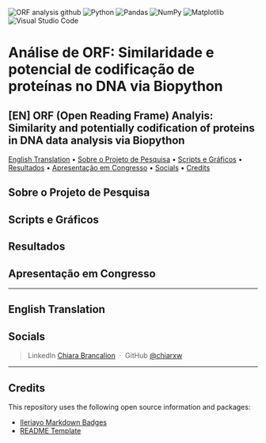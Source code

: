 ![ORF analysis github](https://github.com/user-attachments/assets/c2203cef-ac61-4a5b-a663-92a7aec176c7)
![Python](https://img.shields.io/badge/python-3670A0?style=for-the-badge&logo=python&logoColor=ffdd54)
![Pandas](https://img.shields.io/badge/pandas-%23150458.svg?style=for-the-badge&logo=pandas&logoColor=white)
![NumPy](https://img.shields.io/badge/numpy-%23013243.svg?style=for-the-badge&logo=numpy&logoColor=white)
![Matplotlib](https://img.shields.io/badge/Matplotlib-%23ffffff.svg?style=for-the-badge&logo=Matplotlib&logoColor=black)
![Visual Studio Code](https://img.shields.io/badge/Visual%20Studio%20Code-0078d7.svg?style=for-the-badge&logo=visual-studio-code&logoColor=white)


# Análise de ORF: Similaridade e potencial de codificação de proteínas no DNA via Biopython
<h2> [EN] ORF (Open Reading Frame) Analyis: Similarity and potentially codification of proteins in DNA data analysis via Biopython</h2>

<p align="left">
  <a href="#english-translation">English Translation</a> •
  <a href="#sobre-o-projeto-de-pesquisa">Sobre o Projeto de Pesquisa</a> •
  <a href="#scripts-e-gráficos">Scripts e Gráficos</a> •
  <a href="#resultados">Resultados</a> •
  <a href="#apresentação-em-congresso">Apresentação em Congresso</a> •
  <a href="#socials">Socials</a> •
  <a href="#credits">Credits</a> 
</p>

## Sobre o Projeto de Pesquisa

## Scripts e Gráficos

## Resultados

## Apresentação em Congresso

---

## English Translation


## Socials
> LinkedIn [Chiara Brancalion](https://www.linkedin.com/in/chiara-brancalion-5263412a0) &nbsp;&middot;&nbsp;
> GitHub [@chiarxw](https://github.com/chiarxw)

---

## Credits

This repository uses the following open source information and packages:

- [Ileriayo Markdown Badges](https://github.com/Ileriayo/markdown-badges)
- [README Template](https://github.com/amitmerchant1990)
